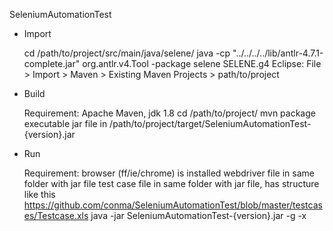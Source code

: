 SeleniumAutomationTest

- Import

	cd /path/to/project/src/main/java/selene/
	java -cp "../../../../lib/antlr-4.7.1-complete.jar"  org.antlr.v4.Tool -package selene SELENE.g4
	Eclipse: File > Import > Maven > Existing Maven Projects > path/to/project

- Build

	Requirement: Apache Maven, jdk 1.8
	cd /path/to/project/
	mvn package
	executable jar file in /path/to/project/target/SeleniumAutomationTest-{version}.jar

- Run

	Requirement:
		browser (ff/ie/chrome) is installed
		webdriver file in same folder with jar file
		test case file in same folder with jar file, has structure like this https://github.com/conma/SeleniumAutomationTest/blob/master/testcases/Testcase.xls
	java -jar SeleniumAutomationTest-{version}.jar -g -x
